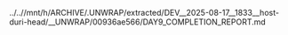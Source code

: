 ../..//mnt/h/ARCHIVE/.UNWRAP/extracted/DEV__2025-08-17__1833__host-duri-head/__UNWRAP/00936ae566/DAY9_COMPLETION_REPORT.md